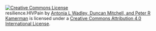 <a rel="license" href="http://creativecommons.org/licenses/by/4.0/"><img alt="Creative Commons License" style="border-width:0" src="https://i.creativecommons.org/l/by/4.0/88x31.png" /></a><br /><span xmlns:dct="http://purl.org/dc/terms/" property="dct:title">resilience.HIVPain</span> by <a xmlns:cc="http://creativecommons.org/ns#" href="https://github.com/kamermanpr/Resilience.HIVPain.git" property="cc:attributionName" rel="cc:attributionURL">Antonia L Wadley, Duncan Mitchell, and Peter R Kamerman</a> is licensed under a <a rel="license" href="http://creativecommons.org/licenses/by/4.0/">Creative Commons Attribution 4.0 International License</a>.
